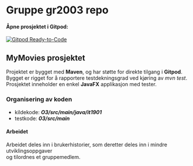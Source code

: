 # Gruppe gr2003 repo
#### Åpne prosjektet i Gitpod:
[![Gitpod Ready-to-Code](https://img.shields.io/badge/Gitpod-Ready--to--Code-blue?logo=gitpod)](https://gitpod.idi.ntnu.no/#https://gitlab.stud.idi.ntnu.no/it1901/groups-2020/gr2003/gr2003) 


## MyMovies prosjektet
Projektet er bygget med **Maven**, og har støtte for direkte tilgang i **Gitpod**.
Bygget er rigget for å rapportere testdekningsgrad ved kjøring av *mvn test*.
Prosjektet inneholder en enkel **JavaFX** applikasjon med tester.   


### Organisering av koden 
- kildekode: ***O3/src/main/java/it1901***
- testkode: ***03/src/main***

#### Arbeidet 
Arbeidet deles inn i brukerhistorier, som deretter deles inn i mindre utviklingsoppgaver  
og tilordnes et gruppemedlem.  
